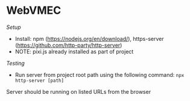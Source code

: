 # WebVMEC

*Setup*
- Install: npm (https://nodejs.org/en/download/), https-server (https://github.com/http-party/http-server)
- NOTE: pixi.js already installed as part of project

*Testing*
- Run server from project root path using the following command: `npx http-server [path]` 

Server should be running on listed URLs from the browser
